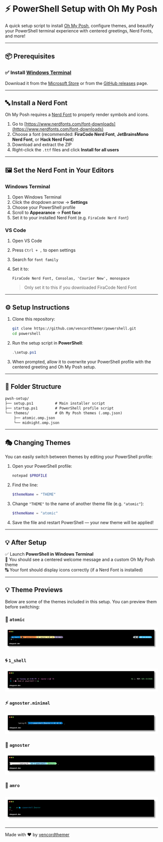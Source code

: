 # ⚡ PowerShell Setup with Oh My Posh

A quick setup script to install [Oh My Posh](https://ohmyposh.dev/), configure themes, and beautify your PowerShell terminal experience with centered greetings, Nerd Fonts, and more!

---

## 📦 Prerequisites

### ✅ Install [Windows Terminal](https://aka.ms/terminal)

Download it from the [Microsoft Store](https://aka.ms/terminal) or from the [GitHub releases](https://github.com/microsoft/terminal/releases) page.

---

## 🔤 Install a Nerd Font

Oh My Posh requires a [Nerd Font](https://www.nerdfonts.com) to properly render symbols and icons.

1. Go to [https://www.nerdfonts.com/font-downloads](https://www.nerdfonts.com/font-downloads)
2. Choose a font (recommended: **FiraCode Nerd Font**, **JetBrainsMono Nerd Font**, or **Hack Nerd Font**)
3. Download and extract the ZIP
4. Right-click the `.ttf` files and click **Install for all users**

---

## 🖼️ Set the Nerd Font in Your Editors

### Windows Terminal

1. Open Windows Terminal
2. Click the dropdown arrow → **Settings**
3. Choose your PowerShell profile
4. Scroll to **Appearance** → **Font face**
5. Set it to your installed Nerd Font (e.g. `FiraCode Nerd Font`)

### VS Code

1. Open VS Code
2. Press `Ctrl + ,` to open settings
3. Search for `font family`
4. Set it to:

   ```
   FiraCode Nerd Font, Consolas, 'Courier New', monospace
   ```
   > Only set it to this if you downloaded FiraCode Nerd Font

---

## ⚙️ Setup Instructions

1. Clone this repository:

   ```bash
   git clone https://github.com/vencordthemer/powershell.git
   cd powershell
   ```

2. Run the setup script in **PowerShell**:

   ```powershell
   .\setup.ps1
   ```

3. When prompted, allow it to overwrite your PowerShell profile with the centered greeting and Oh My Posh setup.

---

## 📁 Folder Structure

```
pwsh-setup/
├── setup.ps1          # Main installer script
├── startup.ps1        # PowerShell profile script
└── themes/            # Oh My Posh themes (.omp.json)
    ├── atomic.omp.json
    └── midnight.omp.json
```

---

## 🎭 Changing Themes

You can easily switch between themes by editing your PowerShell profile:

1. Open your PowerShell profile:

   ```powershell
   notepad $PROFILE
   ```

2. Find the line:

   ```powershell
   $themeName = "THEME"
   ```

3. Change `"THEME"` to the name of another theme file (e.g. `"atomic"`):

   ```powershell
   $themeName = "atomic"
   ```

4. Save the file and restart PowerShell — your new theme will be applied!

---

## 💡 After Setup

✅ Launch **PowerShell in Windows Terminal**  
🎨 You should see a centered welcome message and a custom Oh My Posh theme  
🔠 Your font should display icons correctly (if a Nerd Font is installed)

---

## 💡 Theme Previews

Below are some of the themes included in this setup. You can preview them before switching:

### 🎯 `atomic`

![atomic](assets/atomic.png)

### 🌀 `1_shell`

![1_shell](assets/1_shell.png)

### ⚡ `agnoster.minimal`

![agnoster.minimal](assets/agnoster.minimal.png)

### 🧭 `agnoster`

![agnoster](assets/agnoster.png)

### 🎨 `amro`

## ![amro](assets/amro.png)

---

Made with ❤️ by [vencordthemer](https://linky-s.pages.dev/vencordthemer)

